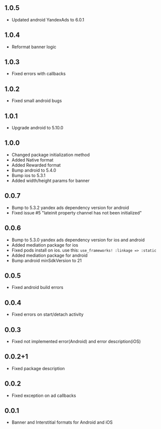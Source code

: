 ## 1.0.5

* Updated android YandexAds to 6.0.1

## 1.0.4

* Reformat banner logic

## 1.0.3

* Fixed errors with callbacks

## 1.0.2

* Fixed small android bugs

## 1.0.1

 * Upgrade android to 5.10.0

## 1.0.0

* Changed package initialization method
* Added Native format
* Added Rewarded format
* Bump android to 5.4.0
* Bump ios to 5.3.1
* Added width/height params for banner

## 0.0.7

* Bump to 5.3.2 yandex ads dependency version for android 
* Fixed issue #5 "lateinit property channel has not been initialized"

## 0.0.6

* Bump to 5.3.0 yandex ads dependency version for ios and android
* Added mediation package for ios
* Fixed pods install on ios. use this: `use_frameworks! :linkage => :static` 
* Added mediation package for android
* Bump android minSdkVersion to 21

## 0.0.5

* Fixed android build errors

## 0.0.4

* Fixed errors on start/detach  activity

## 0.0.3

* Fixed not implemented error(Android) and error description(iOS)

## 0.0.2+1

* Fixed package description

## 0.0.2

* Fixed exception on ad callbacks

## 0.0.1

* Banner and Interstitial formats for Android and iOS
